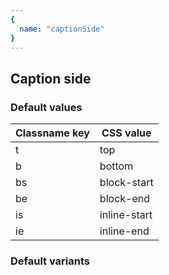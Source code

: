 ```yaml
---
{
  name: "captionSide"
}
---
```


## Caption side

### Default values
<!-- defaults.values.start -->
|Classname key|CSS value   |
|-------------|------------|
|t            |top         |
|b            |bottom      |
|bs           |block-start |
|be           |block-end   |
|is           |inline-start|
|ie           |inline-end  |

<!-- defaults.values.end -->


### Default variants
<!-- defaults.variants.start -->

<!-- defaults.variants.end -->
